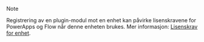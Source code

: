 > [!NOTE]
> Registrering av en plugin-modul mot en enhet kan påvirke lisenskravene for PowerApps og Flow når denne enheten brukes. Mer informasjon: [Lisenskrav for enhet](/powerapps/maker/common-data-service/data-platform-entity-licenses).

